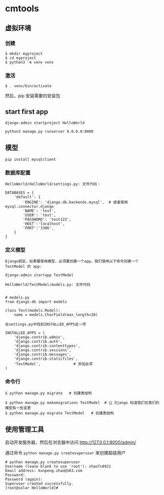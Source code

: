 # cmtools

## 虚拟环境

### 创建

```
$ mkdir myproject
$ cd myproject
$ python3 -m venv venv
```

### 激活

```
$ . venv/bin/activate
```

然后，pip 安装需要的安装包

## start first app

```
django-admin startproject HelloWorld

python3 manage.py runserver 0.0.0.0:8000
```

## 模型

```
pip install mysqlclient
```

### 数据库配置

```
HelloWorld/HelloWorld/settings.py: 文件代码：

DATABASES = {
    'default': {
        'ENGINE': 'django.db.backends.mysql',  # 或者使用 mysql.connector.django
        'NAME': 'test',
        'USER': 'test',
        'PASSWORD': 'test123',
        'HOST':'localhost',
        'PORT':'3306',
    }
}

```
### 定义模型

`Django规定，如果要使用模型，必须要创建一个app。我们使用以下命令创建一个 TestModel 的 app:`

```
django-admin startapp TestModel
```

```
HelloWorld/TestModel/models.py: 文件代码


# models.py
from django.db import models
 
class Test(models.Model):
    name = models.CharField(max_length=20)

```

```
在settings.py中找到INSTALLED_APPS这一项

INSTALLED_APPS = (
    'django.contrib.admin',
    'django.contrib.auth',
    'django.contrib.contenttypes',
    'django.contrib.sessions',
    'django.contrib.messages',
    'django.contrib.staticfiles',
    'TestModel',               # 添加此项
)
```

### 命令行

```
$ python manage.py migrate   # 创建表结构

$ python manage.py makemigrations TestModel  # 让 Django 知道我们在我们的模型有一些变更
$ python manage.py migrate TestModel   # 创建表结构
```
## 使用管理工具

启动开发服务器，然后在浏览器中访问 http://127.0.0.1:8000/admin/

通过命令 `python manage.py createsuperuser` 来创建超级用户

```
# python manage.py createsuperuser
Username (leave blank to use 'root'): zhaofs0921
Email address: kunpeng.zhao@163.com
Password:
Password (again):
Superuser created successfully.
[root@solar HelloWorld]#
```